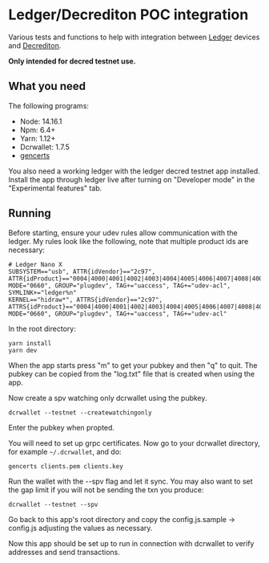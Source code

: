 # Ledger/Decrediton POC integration

Various tests and functions to help with integration between
[Ledger](https://www.ledger.com/) devices and
[Decrediton](https://github.com/decred/decrediton).

**Only intended for decred testnet use.**

## What you need
The following programs:
  - Node: 14.16.1
  - Npm: 6.4+
  - Yarn: 1.12+
  - Dcrwallet: 1.7.5
  - [gencerts](https://github.com/decred/dcrd/tree/master/cmd/gencerts)

You also need a working ledger with the ledger decred testnet app installed. Install the app through ledger live after turning on "Developer mode" in the "Experimental features" tab.


## Running
Before starting, ensure your udev rules allow communication with the ledger. My rules look like the following, note that multiple product ids are necessary:
```
# Ledger Nano X
SUBSYSTEM=="usb", ATTR{idVendor}=="2c97", ATTR{idProduct}=="0004|4000|4001|4002|4003|4004|4005|4006|4007|4008|4009|400a|400b|400c|400d|400e|400f|4010|4011|4012|4013|4014|4015|4016|4017|4018|4019|401a|401b|401c|401d|401e|401f", MODE="0660", GROUP="plugdev", TAG+="uaccess", TAG+="udev-acl", SYMLINK+="ledger%n"
KERNEL=="hidraw*", ATTRS{idVendor}=="2c97", ATTRS{idProduct}=="0004|4000|4001|4002|4003|4004|4005|4006|4007|4008|4009|400a|400b|400c|400d|400e|400f|4010|4011|4012|4013|4014|4015|4016|4017|4018|4019|401a|401b|401c|401d|401e|401f", MODE="0660", GROUP="plugdev", TAG+="uaccess", TAG+="udev-acl"
```

In the root directory:
```
yarn install
yarn dev
```

When the app starts press "m" to get your pubkey and then "q" to quit. The pubkey can be copied from the "log.txt" file that is created when using the app.

Now create a spv watching only dcrwallet using the pubkey.
```
dcrwallet --testnet --createwatchingonly
```
Enter the pubkey when propted.

You will need to set up grpc certificates. Now go to your dcrwallet directory, for example `~/.dcrwallet`, and do:
```
gencerts clients.pem clients.key
```

Run the wallet with the --spv flag and let it sync. You may also want to set the gap limit if you will not be sending the txn you produce:
```
dcrwallet --testnet --spv
```

Go back to this app's root directory and copy the config.js.sample -> config.js adjusting the values as necessary.

Now this app should be set up to run in connection with dcrwallet to verify addresses and send transactions.
